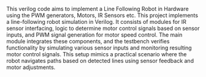 This verilog code aims to implement a Line Following Robot in Hardware using the PWM generators, Motors, IR Sensors etc. This project implements a line-following robot simulation in Verilog. It consists of modules for IR sensor interfacing, logic to determine motor control signals based on sensor inputs, and PWM signal generation for motor speed control. The main module integrates these components, and the testbench verifies functionality by simulating various sensor inputs and monitoring resulting motor control signals. This setup mimics a practical scenario where the robot navigates paths based on detected lines using sensor feedback and motor adjustments.
